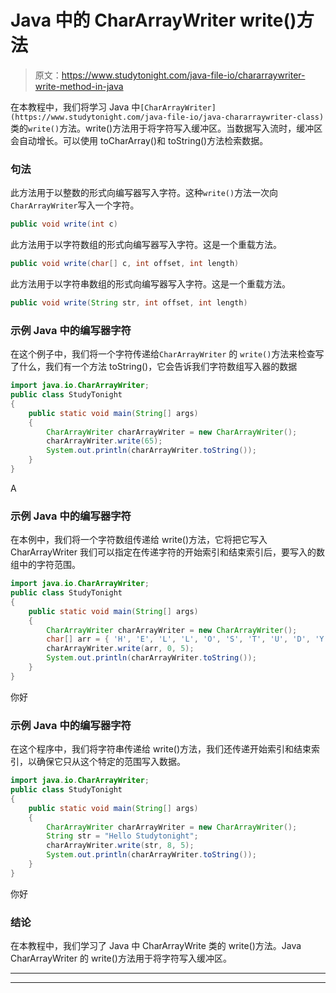 # Java 中的 CharArrayWriter write()方法

> 原文：<https://www.studytonight.com/java-file-io/chararraywriter-write-method-in-java>

在本教程中，我们将学习 Java 中`[CharArrayWriter](https://www.studytonight.com/java-file-io/java-chararraywriter-class)`类的`write()`方法。write()方法用于将字符写入缓冲区。当数据写入流时，缓冲区会自动增长。可以使用 toCharArray()和 toString()方法检索数据。

### 句法

此方法用于以整数的形式向编写器写入字符。这种`write()`方法一次向`CharArrayWriter`写入一个字符。

```java
public void write(int c)
```

此方法用于以字符数组的形式向编写器写入字符。这是一个重载方法。

```java
public void write(char[] c, int offset, int length)
```

此方法用于以字符串数组的形式向编写器写入字符。这是一个重载方法。

```java
public void write(String str, int offset, int length)
```

### 示例 Java 中的编写器字符

在这个例子中，我们将一个字符传递给`CharArrayWriter` 的 `write()`方法来检查写了什么，我们有一个方法 toString()，它会告诉我们字符数组写入器的数据

```java
import java.io.CharArrayWriter;
public class StudyTonight 
{
	public static void main(String[] args) 
	{ 
		CharArrayWriter charArrayWriter = new CharArrayWriter(); 
		charArrayWriter.write(65); 
		System.out.println(charArrayWriter.toString()); 
	} 
}
```

A

### 示例 Java 中的编写器字符

在本例中，我们将一个字符数组传递给 write()方法，它将把它写入 CharArrayWriter 我们可以指定在传递字符的开始索引和结束索引后，要写入的数组中的字符范围。

```java
import java.io.CharArrayWriter;
public class StudyTonight 
{
	public static void main(String[] args) 
	{ 
		CharArrayWriter charArrayWriter = new CharArrayWriter(); 
        char[] arr = { 'H', 'E', 'L', 'L', 'O', 'S', 'T', 'U', 'D', 'Y', 'T', 'O', 'N', 'I', 'G', 'H', 'T'}; 
        charArrayWriter.write(arr, 0, 5); 
		System.out.println(charArrayWriter.toString()); 
	} 
}
```

你好

### 示例 Java 中的编写器字符

在这个程序中，我们将字符串传递给 write()方法，我们还传递开始索引和结束索引，以确保它只从这个特定的范围写入数据。

```java
import java.io.CharArrayWriter;
public class StudyTonight 
{
	public static void main(String[] args) 
	{ 
		CharArrayWriter charArrayWriter = new CharArrayWriter(); 
        String str = "Hello Studytonight"; 
        charArrayWriter.write(str, 8, 5); 
		System.out.println(charArrayWriter.toString()); 
	} 
}
```

你好

### 结论

在本教程中，我们学习了 Java 中 CharArrayWrite 类的 write()方法。Java CharArrayWriter 的 write()方法用于将字符写入缓冲区。

* * *

* * *